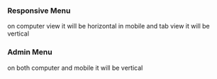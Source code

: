 ### Responsive Menu
on computer view it will be horizontal 
in mobile and tab view it will be vertical

### Admin Menu
on both computer and mobile it will be vertical